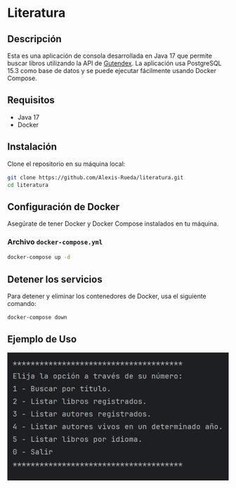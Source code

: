 # Literatura

## Descripción

Esta es una aplicación de consola desarrollada en Java 17 que permite buscar libros utilizando la API de [Gutendex](https://gutendex.com/). 
La aplicación usa PostgreSQL 15.3 como base de datos y se puede ejecutar fácilmente usando Docker Compose.

## Requisitos

- Java 17
- Docker

## Instalación

Clone el repositorio en su máquina local:

```bash
git clone https://github.com/Alexis-Rueda/literatura.git
cd literatura
```

## Configuración de Docker

Asegúrate de tener Docker y Docker Compose instalados en tu máquina.

### Archivo `docker-compose.yml`

```bash
docker-compose up -d
```

## Detener los servicios

Para detener y eliminar los contenedores de Docker, usa el siguiente comando:

```bash
docker-compose down
```

## Ejemplo de Uso

![img.png](img.png)